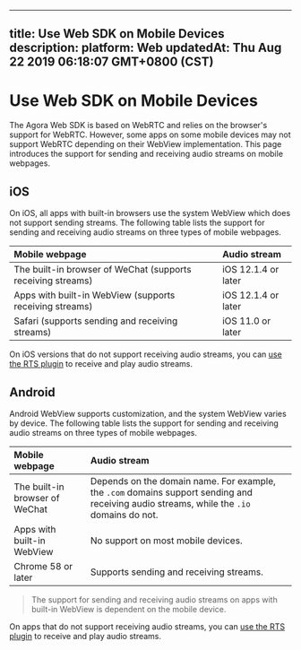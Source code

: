 
---
title: Use Web SDK on Mobile Devices
description: 
platform: Web
updatedAt: Thu Aug 22 2019 06:18:07 GMT+0800 (CST)
---
# Use Web SDK on Mobile Devices
The Agora Web SDK is based on WebRTC and relies on the browser's support for WebRTC. However, some apps on some mobile devices may not support WebRTC depending on their WebView implementation. This page introduces the support for sending and receiving audio streams on mobile webpages.

## iOS

On iOS, all apps with built-in browsers use the system WebView which does not support sending streams. The following table lists the support for sending and receiving audio streams on three types of mobile webpages.

| Mobile webpage                                              | Audio stream        |
| :---------------------------------------------------------- | :------------------ |
| The built-in browser of WeChat (supports receiving streams) | iOS 12.1.4 or later |
| Apps with built-in WebView (supports receiving streams)     | iOS 12.1.4 or later |
| Safari (supports sending and receiving streams)             | iOS 11.0 or later   |

On iOS versions that do not support receiving audio streams, you can [use the RTS plugin](https://docs-preview.agoralab.co/en/Interactive%20Broadcast/web_in_app?platform=Web) to receive and play audio streams.

## Android

Android WebView supports customization, and the system WebView varies by device. The following table lists the support for sending and receiving audio streams on three types of mobile webpages.

| Mobile webpage                 | Audio stream                                                 |
| :----------------------------- | :----------------------------------------------------------- |
| The built-in browser of WeChat | Depends on the domain name. For example, the `.com` domains support sending and receiving audio streams, while the `.io` domains do not. |
| Apps with built-in WebView     | No support on most mobile devices.                           |
| Chrome 58 or later             | Supports sending and receiving streams.                      |

> The support for sending and receiving audio streams on apps with built-in WebView is dependent on the mobile device.

On apps that do not support receiving audio streams, you can [use the RTS plugin](https://docs-preview.agoralab.co/en/Interactive%20Broadcast/web_in_app?platform=Web) to receive and play audio streams.
